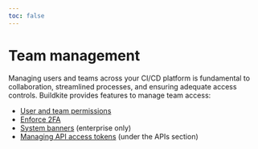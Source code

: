```yaml
---
toc: false
---
```


# Team management

Managing users and teams across your CI/CD platform is fundamental to collaboration, streamlined processes, and ensuring adequate access controls. Buildkite provides features to manage team access:

- [User and team permissions](/docs/team-management/permissions)
- [Enforce 2FA](/docs/team-management/enforce-2fa)
- [System banners](/docs/team-management/system-banners) (enterprise only)
- [Managing API access tokens](/docs/apis/managing-api-tokens) (under the APIs section)
